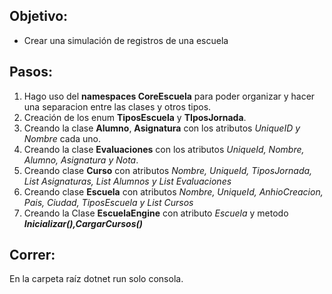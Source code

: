 ## Objetivo:

- Crear una simulación de registros de una escuela

## Pasos:

1. Hago uso del **namespaces CoreEscuela** para poder organizar y hacer una separacion entre las clases y otros tipos.
2. Creación de los enum **TiposEscuela** y **TIposJornada**.
3. Creando la clase **Alumno**, **Asignatura** con los atributos _UniqueID y Nombre_ cada uno.
4. Creando la clase **Evaluaciones** con los atributos _UniqueId, Nombre, Alumno, Asignatura y Nota_.
5. Creando clase **Curso** con atributos _Nombre, UniqueId, TiposJornada, List<Asignatura> Asignaturas, List<Alumno> Alumnos y List<Evaluaciones> Evaluaciones_
6. Creando clase **Escuela** con atributos _Nombre, UniqueId, AnhioCreacion, Pais, Ciudad, TiposEscuela y List<Curso> Cursos_
7. Creando la Clase **EscuelaEngine** con atributo _Escuela_ y metodo **_Inicializar(),CargarCursos()_**

## Correr:
En la carpeta raíz
dotnet run
solo consola.
